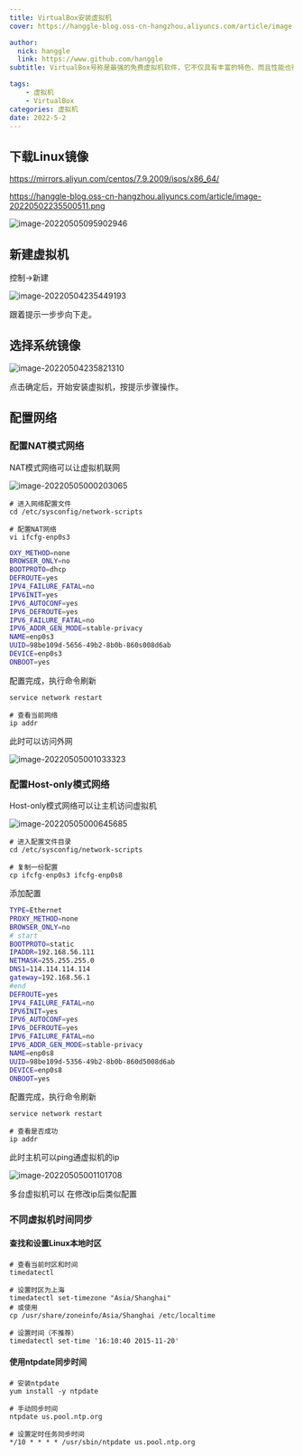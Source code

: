 ```yaml
---
title: VirtualBox安装虚拟机
cover: https://hanggle-blog.oss-cn-hangzhou.aliyuncs.com/article/image-20220505095902946.png

author: 
  nick: hanggle
  link: https://www.github.com/hanggle
subtitle: VirtualBox号称是最强的免费虚拟机软件，它不仅具有丰富的特色，而且性能也很优异。它简单易用，可虚拟的系统包括Windows（从Windows 3.1到Windows 10、Windows Server 2012，所有的Windows系统都支持）、Mac OS X、Linux、OpenBSD、Solaris、IBM OS2甚至Android等操作系统。

tags: 
    - 虚拟机
    - VirtualBox
categories: 虚拟机
date: 2022-5-2
---
```


## 下载Linux镜像

https://mirrors.aliyun.com/centos/7.9.2009/isos/x86_64/

https://hanggle-blog.oss-cn-hangzhou.aliyuncs.com/article/image-20220502235500511.png

![image-20220505095902946](https://hanggle-blog.oss-cn-hangzhou.aliyuncs.com/article/image-20220505095902946.png)

## 新建虚拟机

控制->新建

![image-20220504235449193](https://hanggle-blog.oss-cn-hangzhou.aliyuncs.com/article/image-20220504235449193.png)

跟着提示一步步向下走。

## 选择系统镜像

![image-20220504235821310](https://hanggle-blog.oss-cn-hangzhou.aliyuncs.com/article/image-20220504235821310.png)

点击确定后，开始安装虚拟机，按提示步骤操作。

## 配置网络



### 配置NAT模式网络

NAT模式网络可以让虚拟机联网

![image-20220505000203065](https://hanggle-blog.oss-cn-hangzhou.aliyuncs.com/article/image-20220505000203065.png) 



```shell
# 进入网络配置文件
cd /etc/sysconfig/network-scripts

# 配置NAT网络
vi ifcfg-enp0s3
```

```bash
OXY_METHOD=none
BROWSER_ONLY=no
BOOTPROTO=dhcp
DEFROUTE=yes
IPV4_FAILURE_FATAL=no
IPV6INIT=yes
IPV6_AUTOCONF=yes
IPV6_DEFROUTE=yes
IPV6_FAILURE_FATAL=no
IPV6_ADDR_GEN_MODE=stable-privacy
NAME=enp0s3
UUID=98be109d-5656-49b2-8b0b-860s008d6ab
DEVICE=enp0s3
ONBOOT=yes
```

配置完成，执行命令刷新

```shell
service network restart
```

```
# 查看当前网络
ip addr	
```

此时可以访问外网

![image-20220505001033323](https://hanggle-blog.oss-cn-hangzhou.aliyuncs.com/article/image-20220505001033323.png)



### 配置Host-only模式网络

Host-only模式网络可以让主机访问虚拟机

![image-20220505000645685](https://hanggle-blog.oss-cn-hangzhou.aliyuncs.com/article/image-20220505000645685.png)

```shell
# 进入配置文件目录
cd /etc/sysconfig/network-scripts

# 复制一份配置
cp ifcfg-enp0s3 ifcfg-enp0s8
```

添加配置

```sh
TYPE=Ethernet
PROXY_METHOD=none
BROWSER_ONLY=no
# start
BOOTPROTO=static
IPADDR=192.168.56.111
NETMASK=255.255.255.0
DNS1=114.114.114.114
gateway=192.168.56.1
#end
DEFROUTE=yes
IPV4_FAILURE_FATAL=no
IPV6INIT=yes
IPV6_AUTOCONF=yes
IPV6_DEFROUTE=yes
IPV6_FAILURE_FATAL=no
IPV6_ADDR_GEN_MODE=stable-privacy
NAME=enp0s8
UUID=98be109d-5356-49b2-8b0b-860d5008d6ab
DEVICE=enp0s8
ONBOOT=yes
```

配置完成，执行命令刷新

```
service network restart

# 查看是否成功
ip addr
```



此时主机可以ping通虚拟机的ip

![image-20220505001101708](https://hanggle-blog.oss-cn-hangzhou.aliyuncs.com/article/image-20220505001101708.png)

多台虚拟机可以 在修改ip后类似配置



### 不同虚拟机时间同步

#### 查找和设置Linux本地时区

```shell
# 查看当前时区和时间
timedatectl

# 设置时区为上海
timedatectl set-timezone "Asia/Shanghai"
# 或使用
cp /usr/share/zoneinfo/Asia/Shanghai /etc/localtime

# 设置时间（不推荐）
timedatectl set-time '16:10:40 2015-11-20'
```



#### 使用ntpdate同步时间

```
# 安装ntpdate
yum install -y ntpdate

# 手动同步时间
ntpdate us.pool.ntp.org

# 设置定时任务同步时间
*/10 * * * * /usr/sbin/ntpdate us.pool.ntp.org

```


